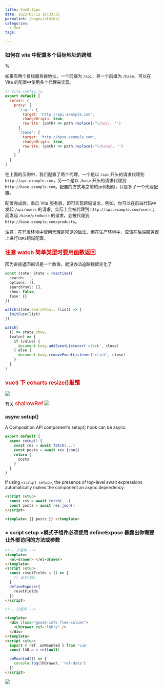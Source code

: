 ```yaml
---
title: Vue3-tips
date: 2022-05-11 18:33:35
permalink: /pages/af410a/
categories:
  - Vue
tags:
  -
---
```


### 如何在 vite 中配置多个目标地址的跨域

%

如果有两个目标服务器地址，一个前缀为 `/api`，另一个前缀为 `/base`，可以在 Vite 的配置中使用多个代理来实现。

```javascript
// vite.config.js
export default {
  server: {
    proxy: {
      '/api': {
        target: 'http://api.example.com',
        changeOrigin: true,
        rewrite: (path) => path.replace(/^\/api/, '')
      },
      '/base': {
        target: 'http://base.example.com',
        changeOrigin: true,
        rewrite: (path) => path.replace(/^\/base/, '')
      }
    }
  }
}
```

在上面的示例中，我们配置了两个代理，一个是以 `/api` 开头的请求代理到 `http://api.example.com`，另一个是以 `/base` 开头的请求代理到 `http://base.example.com`。配置的方式与之前的示例相似，只是多了一个代理配置。

配置完成后，重启 Vite 服务器，即可实现跨域请求。例如，你可以在前端代码中发起 `/api/users` 的请求，实际上会被代理到 `http://api.example.com/users`；而发起 `/base/products` 的请求，会被代理到 `http://base.example.com/products`。

注意：在开发环境中使用代理是常见的做法，但在生产环境中，应该在后端服务器上进行`CORS`跨域配置。

### <font color=#dd0000 size=4>注意 watch 简单类型时要用函数返回</font>

因为直接返回的话是一个数值，就没办法追踪数据变化了

```typescript
const state: State = reactive({
  search: '',
  options: [],
  searchPool: [],
  show: false,
  fuse: {}
})

watch(state.searchPool, (list) => {
  initFuse(list)
})

watch(
  () => state.show,
  (value) => {
    if (value) {
      document.body.addEventListener('click', close)
    } else {
      document.body.removeEventListener('click', close)
    }
  }
)
```

### <font color=#dd0000 size=4>vue3 下 echarts resize()报错</font>

![](https://raw.gitmirror.com/GanChuanYin/picture/main/blog/20220513165412.png)

有关 <font color=#dd0000 size=4>shallowRef</font>
![](https://raw.gitmirror.com/GanChuanYin/picture/main/blog/20220513165639.png)

### async setup()

A Composition API component's setup() hook can be async:

```javascript
export default {
  async setup() {
    const res = await fetch(...)
    const posts = await res.json()
    return {
      posts
    }
  }
}
```

If using `<script setup>`, the presence of top-level await expressions automatically makes the component an async dependency:

```html
<script setup>
  const res = await fetch(...)
  const posts = await res.json()
</script>

<template> {{ posts }} </template>
```

### < script setup >模式子组件必须使用 defineExpose 暴露出你需要让外部访问的方法或参数

```html
<!-- 子组件 -->
<template>
  <el-drawer> </el-drawer>
</template>
<script setup>
  const resetFields = () => {
    // 业务代码
  }
  defineExpose({
    resetFields
  })
</script>

<!-- 父组件 -->

<template>
  <div class="goods-info flex-column">
    <LhDrawer ref="lhDra" />
  </div>
</template>
<script setup>
  import { ref, onMounted } from 'vue'
  const lhDra = ref(null)

  onMounted(() => {
    console.log(lhDrawer, 'ref-data')
  })
</script>
```

![](https://raw.gitmirror.com/GanChuanYin/picture/main/blog/20230627111933.png)
